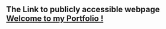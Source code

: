 ## The Link to publicly accessible webpage [Welcome to my Portfolio !](https://portfolio-nine-nu-29.vercel.app/)
